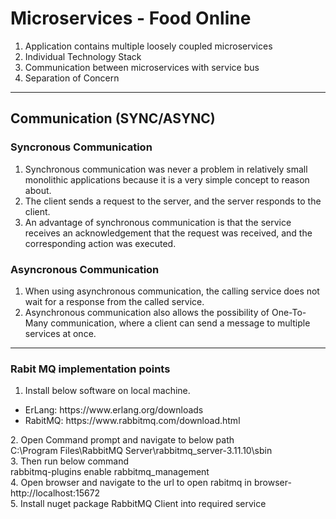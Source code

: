 # Microservices -  Food Online

<p align="center"> 
    <ol>
    <li>Application contains multiple loosely coupled microservices</li>
    <li>Individual Technology Stack</li>
    <li>Communication between microservices with service bus</li>
    <li>Separation of Concern</li>
    </ol> 
</p>

---

## Communication (SYNC/ASYNC)

### Syncronous Communication
<p align="center">
  <ol>
    <li>Synchronous communication was never a problem in relatively small monolithic applications because it is a very simple concept to reason about.</li> 
    <li>The client sends a request to the server, and the server responds to the client.</li>
    <li>An advantage of synchronous communication is that the service receives an acknowledgement that the request was received, and the corresponding action was   
    executed.</li>
  </ol>  
 </p>
 
 ### Asyncronous Communication
 
 <p align="center">
  <ol>  
    <li>When using asynchronous communication, the calling service does not wait for a response from the called service.</li>
    <li>Asynchronous communication also allows the possibility of One-To-Many communication, where a client can send a message to multiple services at once.</li>   
  </ol>
</p>

---

### Rabit MQ implementation points

1. Install below software on local machine.
  <ul>
    <li>ErLang: https://www.erlang.org/downloads</li>
    <li>RabitMQ: https://www.rabbitmq.com/download.html</li>
  </ul>
2. Open Command prompt and navigate to below path </br>
    C:\Program Files\RabbitMQ Server\rabbitmq_server-3.11.10\sbin</br>
3. Then run below command</br>
    rabbitmq-plugins enable rabbitmq_management</br>
4. Open browser and navigate to the url to open rabitmq in browser- http://localhost:15672</br>
5. Install nuget package RabbitMQ Client into required service</br>
